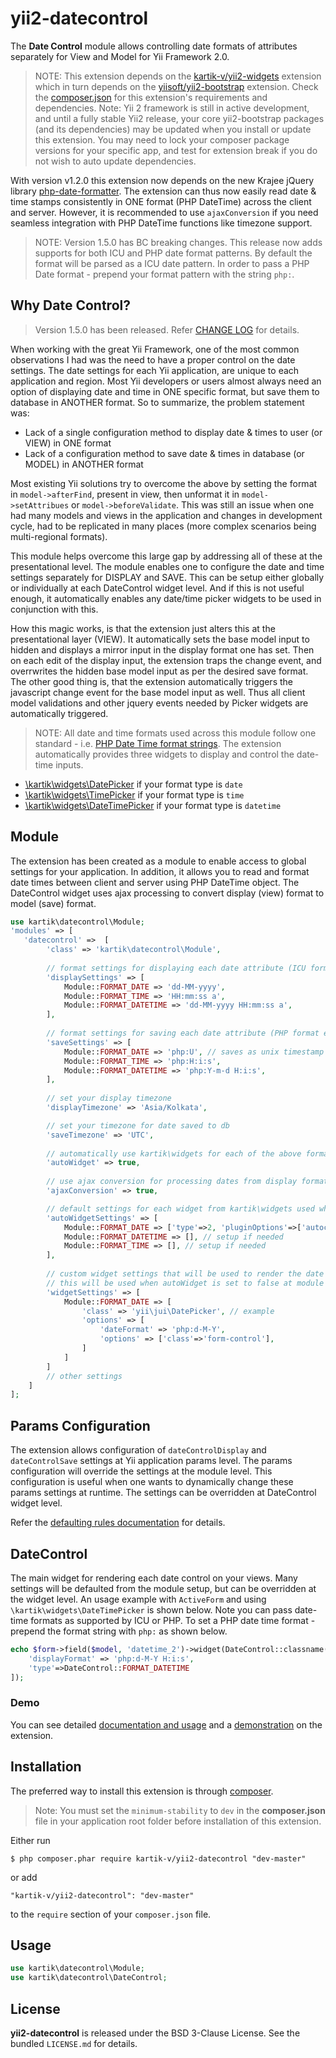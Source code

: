 yii2-datecontrol
================

The **Date Control** module allows controlling date formats of attributes separately for View and Model for Yii Framework 2.0.

> NOTE: This extension depends on the [kartik-v/yii2-widgets](https://github.com/kartik-v/yii2-widgets) extension which in turn depends on the
[yiisoft/yii2-bootstrap](https://github.com/yiisoft/yii2/tree/master/extensions/bootstrap) extension. Check the 
[composer.json](https://github.com/kartik-v/yii2-datecontrol/blob/master/composer.json) for this extension's requirements and dependencies. 
Note: Yii 2 framework is still in active development, and until a fully stable Yii2 release, your core yii2-bootstrap packages (and its dependencies) 
may be updated when you install or update this extension. You may need to lock your composer package versions for your specific app, and test 
for extension break if you do not wish to auto update dependencies.

With version v1.2.0 this extension now depends on the new Krajee jQuery library [php-date-formatter](http://plugins.krajee.com/php-date-formatter).
The extension can thus now easily read date & time stamps consistently in ONE format (PHP DateTime) across the client and server. However, it is 
recommended to use `ajaxConversion` if you need seamless integration with PHP DateTime functions like timezone support.

> NOTE: Version 1.5.0 has BC breaking changes. This release now adds supports for both ICU and PHP date format patterns. By default the format will
be parsed as a ICU date pattern. In order to pass a PHP Date format - prepend your format pattern with the string `php:`. 

## Why Date Control?

> Version 1.5.0 has been released. Refer [CHANGE LOG](https://github.com/kartik-v/yii2-datecontrol/blob/master/CHANGE.md) for details.

When working with the great Yii Framework, one of the most common observations I had was the need to have a proper control on the date settings. The date settings for each 
Yii application, are unique to each application and region. Most Yii developers or users almost always need an option of displaying date and time in ONE specific format, 
but save them to database in ANOTHER format. So to summarize, the problem statement was:

- Lack of a single configuration method to display date & times to user (or VIEW) in ONE format
- Lack of a configuration method to save date & times in database (or MODEL) in ANOTHER format

Most existing Yii solutions try to overcome the above by setting the format in `model->afterFind`, present in view, then unformat it in `model->setAttribues` or `model->beforeValidate`.
This was still an issue when one had many models and views in the application and changes in development cycle, had to be replicated in many places (more complex scenarios being multi-regional formats).

This module helps overcome this large gap by addressing all of these at the presentational level. The module enables one to configure the date and time 
settings separately for DISPLAY and SAVE. This can be setup either globally or individually at each DateControl widget level. And if this is not useful enough, it 
automatically enables any date/time picker widgets to be used in conjunction with this.

How this magic works, is that the extension just alters this at the presentational layer (VIEW). It automatically sets the base model input to hidden and displays
a mirror input in the display format one has set. Then on each edit of the display input, the extension traps the change event, and overrwrites the hidden base model 
input as per the desired save format. The other good thing is, that the extension automatically triggers the javascript change event for the base model input 
as well. Thus all client model validations and other jquery events needed by Picker widgets are automatically triggered.

> NOTE: All date and time formats used across this module follow one standard - i.e. [PHP Date Time format strings](http://php.net/manual/en/function.date.php#refsect1-function.date-parameters). The extension automatically
provides three widgets to display and control the date-time inputs. 

- [\kartik\widgets\DatePicker](http://demos.krajee.com/widget-details/datepicker) if your format type is `date`
- [\kartik\widgets\TimePicker](http://demos.krajee.com/widget-details/timepicker) if your format type is `time`
- [\kartik\widgets\DateTimePicker](http://demos.krajee.com/widget-details/datetimepicker) if your format type is `datetime`


## Module

The extension has been created as a module to enable access to global settings for your application. In addition, it allows you to read and format date times
between client and server using PHP DateTime object. The DateControl widget uses ajax processing to convert display (view) format to model (save) format.

```php
use kartik\datecontrol\Module;
'modules' => [
   'datecontrol' =>  [
        'class' => 'kartik\datecontrol\Module',
        
        // format settings for displaying each date attribute (ICU format example)
        'displaySettings' => [
            Module::FORMAT_DATE => 'dd-MM-yyyy',
            Module::FORMAT_TIME => 'HH:mm:ss a',
            Module::FORMAT_DATETIME => 'dd-MM-yyyy HH:mm:ss a', 
        ],
    
        // format settings for saving each date attribute (PHP format example)
        'saveSettings' => [
            Module::FORMAT_DATE => 'php:U', // saves as unix timestamp
            Module::FORMAT_TIME => 'php:H:i:s',
            Module::FORMAT_DATETIME => 'php:Y-m-d H:i:s',
        ],
    
        // set your display timezone
        'displayTimezone' => 'Asia/Kolkata',

        // set your timezone for date saved to db
        'saveTimezone' => 'UTC',
        
        // automatically use kartik\widgets for each of the above formats
        'autoWidget' => true,
        
        // use ajax conversion for processing dates from display format to save format.
        'ajaxConversion' => true,

        // default settings for each widget from kartik\widgets used when autoWidget is true
        'autoWidgetSettings' => [
            Module::FORMAT_DATE => ['type'=>2, 'pluginOptions'=>['autoclose'=>true]], // example
            Module::FORMAT_DATETIME => [], // setup if needed
            Module::FORMAT_TIME => [], // setup if needed
        ],
        
        // custom widget settings that will be used to render the date input instead of kartik\widgets,
        // this will be used when autoWidget is set to false at module or widget level.
        'widgetSettings' => [
            Module::FORMAT_DATE => [
                'class' => 'yii\jui\DatePicker', // example
                'options' => [
                    'dateFormat' => 'php:d-M-Y',
                    'options' => ['class'=>'form-control'],
                ]
            ]
        ]
        // other settings
    ]
];
```

## Params Configuration

The extension allows configuration of `dateControlDisplay` and `dateControlSave` settings at Yii application params level. The params configuration will override the settings at the module level. 
This configuration is useful when one wants to dynamically change these params settings at runtime. The settings can be overridden at DateControl widget level.

Refer the [defaulting rules documentation](http://demos.krajee.com/datecontrol#defaults) for details.

## DateControl

The main widget for rendering each date control on your views. Many settings will be defaulted from the module setup, but can be overridden
at the widget level. An usage example with `ActiveForm` and using `\kartik\widgets\DateTimePicker` is shown below. Note you can pass date-time
formats as supported by ICU or PHP. To set a PHP date time format - prepend the format string with `php:` as shown below.

```php
echo $form->field($model, 'datetime_2')->widget(DateControl::classname(), [
    'displayFormat' => 'php:d-M-Y H:i:s',
    'type'=>DateControl::FORMAT_DATETIME
]);
```

### Demo
You can see detailed [documentation and usage](http://demos.krajee.com/datecontrol) and a [demonstration](http://demos.krajee.com/datecontrol-demo) on the extension.

## Installation

The preferred way to install this extension is through [composer](http://getcomposer.org/download/).

> Note: You must set the `minimum-stability` to `dev` in the **composer.json** file in your application root folder before installation of this extension.

Either run

```
$ php composer.phar require kartik-v/yii2-datecontrol "dev-master"
```

or add

```
"kartik-v/yii2-datecontrol": "dev-master"
```

to the ```require``` section of your `composer.json` file.

## Usage
```php
use kartik\datecontrol\Module;
use kartik\datecontrol\DateControl;
```

## License

**yii2-datecontrol** is released under the BSD 3-Clause License. See the bundled `LICENSE.md` for details.
